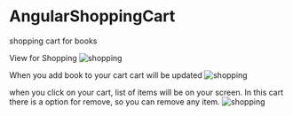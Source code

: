 # AngularShoppingCart

shopping cart for books

View for Shopping 
![shopping](https://cloud.githubusercontent.com/assets/14014635/11236002/4b16b6b2-8dfc-11e5-9bff-d6672a5e89dc.png)

When you add book to your cart cart will be updated 
![shopping](https://cloud.githubusercontent.com/assets/14014635/11236047/9e74b3e0-8dfc-11e5-903f-190731d6f514.png)

when you click on your cart, list of items will be on your screen. In this cart there is a option for remove, so you can remove any item. 
![shopping](https://cloud.githubusercontent.com/assets/14014635/11236095/da52129a-8dfc-11e5-92eb-8bf3e8eccdee.png)
